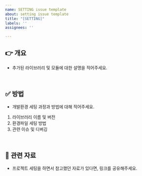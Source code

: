 ```yaml
---
name: SETTING issue template
about: setting issue template
title: "[SETTING]"
labels: ''
assignees: ''

---
```


## 👉 개요

- 추가된 라이브러리 및 모듈에 대한 설명을 적어주세요.

<br>

## ✅ 방법

- 개발환경 세팅 과정과 방법에 대해 적어주세요.

1. 라이브러리 이름 및 버전
2. 환경파일 세팅 방법
3. 관련 이슈 및 디버깅

<br>

## 🔖 관련 자료

- 프로젝트 세팅을 하면서 참고했던 자료가 있다면, 링크를 공유해주세요.
